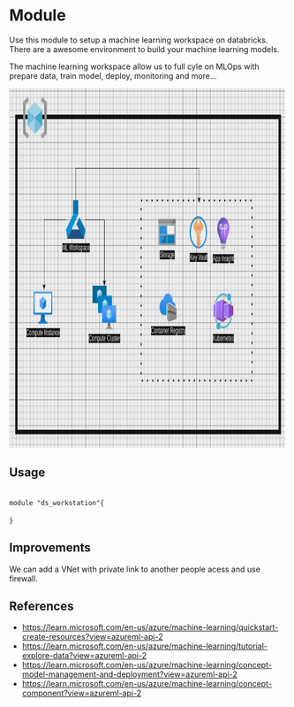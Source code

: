 # Module

Use this module to setup a machine learning workspace on databricks.
There are a awesome environment to build your machine learning models.


The machine learning workspace allow us to full cyle on MLOps with prepare data, train model, deploy, monitoring and more...

<img src="/docs/asset/img/datascience-lab.png" width="500" height="650"/>

## Usage

```HCL

module "ds_workstation"{

}

```

## Improvements
We can add a VNet with private link to another people acess and use firewall.


## References
- https://learn.microsoft.com/en-us/azure/machine-learning/quickstart-create-resources?view=azureml-api-2
- https://learn.microsoft.com/en-us/azure/machine-learning/tutorial-explore-data?view=azureml-api-2
- https://learn.microsoft.com/en-us/azure/machine-learning/concept-model-management-and-deployment?view=azureml-api-2
- https://learn.microsoft.com/en-us/azure/machine-learning/concept-component?view=azureml-api-2